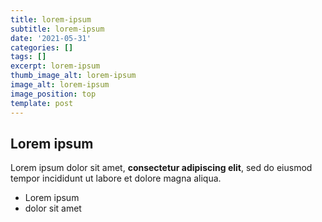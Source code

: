 ```yaml
---
title: lorem-ipsum
subtitle: lorem-ipsum
date: '2021-05-31'
categories: []
tags: []
excerpt: lorem-ipsum
thumb_image_alt: lorem-ipsum
image_alt: lorem-ipsum
image_position: top
template: post
---
```

## Lorem ipsum

Lorem ipsum dolor sit amet, **consectetur adipiscing elit**, sed do eiusmod tempor incididunt ut labore et dolore magna aliqua.

- Lorem ipsum
- dolor sit amet